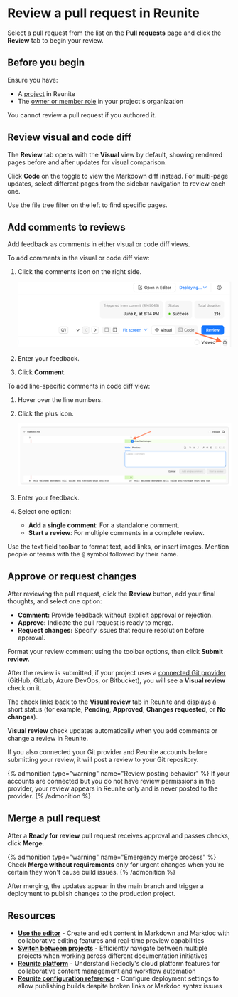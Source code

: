# Review a pull request in Reunite

Select a pull request from the list on the **Pull requests** page and click the **Review** tab to begin your review.

## Before you begin

Ensure you have:

- A [project](../projects.md) in Reunite
- The [owner or member role](../../../access/roles.md#organization-roles) in your project's organization

You cannot review a pull request if you authored it.

## Review visual and code diff

The **Review** tab opens with the **Visual** view by default, showing rendered pages before and after updates for visual comparison.

Click **Code** on the toggle to view the Markdown diff instead.
For multi-page updates, select different pages from the sidebar navigation to review each one.

Use the file tree filter on the left to find specific pages.

## Add comments to reviews

Add feedback as comments in either visual or code diff views.

To add comments in the visual or code diff view:

1. Click the comments icon on the right side.

    ![Screenshot of top right side of review tab in Reunite with arrow pointing to the comments icon](../../images/comment-icon.png)

1. Enter your feedback.
1. Click **Comment**.

To add line-specific comments in code diff view:

1. Hover over the line numbers.
1. Click the plus icon.

    ![Screenshot of code diff view in Reunite with arrow pointing towards plus icon](../../images/plus-icon.png)

1. Enter your feedback.
1. Select one option:
   - **Add a single comment**: For a standalone comment.
   - **Start a review**: For multiple comments in a complete review.

Use the text field toolbar to format text, add links, or insert images.
Mention people or teams with the `@` symbol followed by their name.

## Approve or request changes

After reviewing the pull request, click the **Review** button, add your final thoughts, and select one option:

- **Comment:** Provide feedback without explicit approval or rejection.
- **Approve:** Indicate the pull request is ready to merge.
- **Request changes:** Specify issues that require resolution before approval.

Format your review comment using the toolbar options, then click **Submit review**.

After the review is submitted, if your project uses a [connected Git provider](../../project/connect-git/connect-git-provider.md) (GitHub, GitLab, Azure DevOps, or Bitbucket), you will see a **Visual review** check on it.

The check links back to the **Visual review** tab in Reunite and displays a short status (for example, **Pending**, **Approved**, **Changes requested**, or **No changes**).

**Visual review** check updates automatically when you add comments or change a review in Reunite.

If you also connected your Git provider and Reunite accounts before submitting your review, it will post a review to your Git repository.

{% admonition type="warning" name="Review posting behavior" %}
If your accounts are connected but you do not have review permissions in the provider, your review appears in Reunite only and is never posted to the provider.
{% /admonition %}

## Merge a pull request

After a **Ready for review** pull request receives approval and passes checks, click **Merge**.

{% admonition type="warning" name="Emergency merge process" %}
Check **Merge without requirements** only for urgent changes when you're certain they won't cause build issues.
{% /admonition %}

After merging, the updates appear in the main branch and trigger a deployment to publish changes to the production project.

## Resources

- **[Use the editor](../use-editor.md)** - Create and edit content in Markdown and Markdoc with collaborative editing features and real-time preview capabilities
- **[Switch between projects](../switch-between-projects.md)** - Efficiently navigate between multiple projects when working across different documentation initiatives
- **[Reunite platform](../../reunite.md)** - Understand Redocly's cloud platform features for collaborative content management and workflow automation
- **[Reunite configuration reference](../../../config/reunite.md)** - Configure deployment settings to allow publishing builds despite broken links or Markdoc syntax issues
